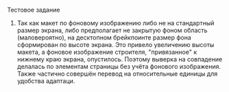 Тестовое задание

1. Так как макет по фоновому изображению либо не на стандартный размер экрана, либо предполагает не закрытую фоном область (маловероятно), на десктопном брейкпоинте размер фона сформирован по высоте экрана. Это привело увеличению высоты макета, а фоновое изображение строителя, "привязанное" к нижнему краю экрана, опустилось. Поэтому выверка на совпадение делалась по элементам страницы без учёта фонового изображения. Также частично совершён перевод на относительные единицы для удобства адаптаци.